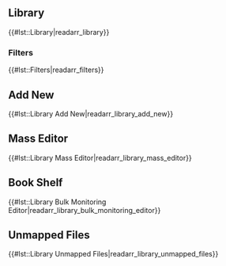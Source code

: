 Library
-------

{{\#lst::Library\|readarr\_library}}

### Filters

{{\#lst::Filters\|readarr\_filters}}

Add New
-------

{{\#lst::Library Add New\|readarr\_library\_add\_new}}

Mass Editor
-----------

{{\#lst::Library Mass Editor\|readarr\_library\_mass\_editor}}

Book Shelf
----------

{{\#lst::Library Bulk Monitoring
Editor\|readarr\_library\_bulk\_monitoring\_editor}}

Unmapped Files
--------------

{{\#lst::Library Unmapped Files\|readarr\_library\_unmapped\_files}}
